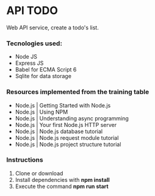 # API TODO

Web API service, create a todo's list.

### Tecnologies used:
* Node JS
* Express JS
* Babel for ECMA Script 6
* Sqlite for data storage

### Resources implemented from the training table
* Node.js | Getting Started with Node.js
* Node.js | Using NPM
* Node.js | Understanding async programming
* Node.js | Your first Node.js HTTP server
* Node.js | Node.js database tutorial
* Node.js | Node.js request module tutorial
* Node.js | Node.js project structure tutorial

### Instructions
1. Clone or download
2. Install dependencies with **npm install**
3. Execute the command **npm run start**